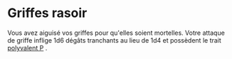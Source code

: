 # Griffes rasoir

<p><span id="ctl00_MainContent_DetailedOutput">Vous avez aiguisé vos griffes pour qu'elles soient mortelles. Votre attaque de griffe inflige 1d6 dégâts tranchants au lieu de 1d4 et possèdent le trait <a href="https://2e.aonprd.com/Traits.aspx?ID=200">polyvalent P</a> .&nbsp;</span></p>